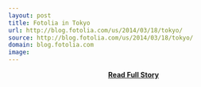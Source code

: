 ```yaml
---
layout: post
title: Fotolia in Tokyo
url: http://blog.fotolia.com/us/2014/03/18/tokyo/
source: http://blog.fotolia.com/us/2014/03/18/tokyo/
domain: blog.fotolia.com
image: 
---
```


<p></p>
<center><p><a href="http://blog.fotolia.com/us/2014/03/18/tokyo/" style='padding:25px; font-sze:18px; font-weight: bold;'>Read Full Story</a></p></center>
